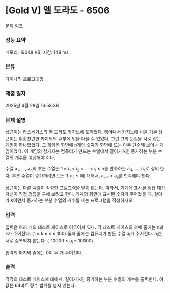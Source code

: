 # [Gold V] 엘 도라도 - 6506 

[문제 링크](https://www.acmicpc.net/problem/6506) 

### 성능 요약

메모리: 19048 KB, 시간: 148 ms

### 분류

다이나믹 프로그래밍

### 제출 일자

2025년 4월 28일 16:58:38

### 문제 설명

<p>상근이는 라스베가스의 엘 도라도 카지노에 도착했다. 태어나서 카지노에 처음 가본 상근이는 휘황찬란한 카지노의 내부에 입을 다물 수 없었다. 그런 그의 눈길을 사로 잡는 게임이 하나있었다. 그 게임은 화면에 n개의 숫자가 화면에 뜨는 아주 단순해 보이는 게임이었다. 이 게임의 참가자는 컴퓨터가 만드는 수열에서 길이가 k인 증가하는 부분 수열의 개수를 예상해야 한다.</p>

<p>수열 a<sub>1</sub>, ..., a<sub>n</sub>의 부분 수열은 1 ≤ i<sub>1</sub> < i<sub>2</sub> < ... < i<sub>l</sub> ≤ n를 만족하는 a<sub>i1</sub>, ..., a<sub>il</sub>로 정의 한다. 부분 수열이 증가하려면 모든 1 < j ≤ l에 대해서, a<sub>ij-1</sub> < a<sub>ij</sub>를 만족해야 한다.</p>

<p>상근이는 다른 사람이 작성한 프로그램을 믿지 않는다. 따라서, 기계에 표시된 정답 대신 자신이 직접 정답을 구해 보려고 한다. 기계의 화면에 표시된 숫자가 주어졌을 때, 길이가 k이면서 증가하는 부분 수열의 개수를 세는 프로그램을 작성하시오.</p>

### 입력 

 <p>입력은 여러 개의 테스트 케이스로 이루어져 있다. 각 테스트 케이스의 첫째 줄에는 n과 k가 주어진다. (1 ≤ k ≤ n ≤ 100) 둘째 줄에는 컴퓨터가 만든 수열 a<sub>i</sub>가 주어진다. a<sub>i</sub>는 서로 중복되지 않는다. (-10000 ≤ a<sub>i</sub> ≤ 10000)</p>

<p>입력의 마지막 줄에는 0이 두 개 주어진다.</p>

### 출력 

 <p>각각의 테스트 케이스에 대해서, 길이가 k인 증가하는 부분 수열의 개수를 출력한다. 이 값은 64비트 정수 범위를 넘지 않는다.</p>

